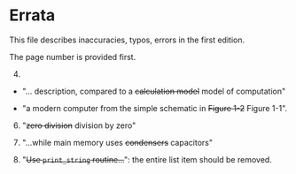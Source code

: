 # Errata

This file describes inaccuracies, typos, errors in the first edition.

The page number is provided first.

4. 
* "... description, compared to a ~~calculation model~~ model of computation"

* "a modern computer from the simple schematic in ~~Figure 1-2~~ Figure 1-1".

6. "~~zero division~~ division by zero"

8. "...while main memory uses ~~condensers~~ capacitors"
57.  "~~Use `print_string` routine...~~": the entire list item should be removed.


